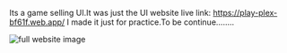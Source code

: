 Its a game selling UI.It was just the UI
website live link: https://play-plex-bf61f.web.app/ 
I made it just for practice.To be continue........

![full website image](https://i.ibb.co/K7VXCRz/screencapture-play-plex-bf61f-web-app-2024-06-22-07-29-45.png)


